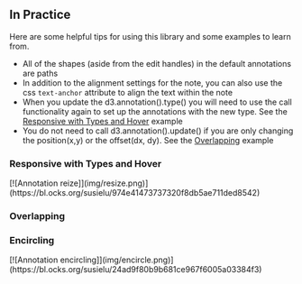 ## In Practice

Here are some helpful tips for using this library and some examples to learn from. 

- All of the shapes (aside from the edit handles) in the default annotations are paths 
- In addition to the alignment settings for the note, you can also use the css `text-anchor` attribute to align the text within the note
- When you update the d3.annotation().type() you will need to use the call functionality again to set up the annotations with the new type. See the [Responsive with Types and Hover](#responsive) example
- You do not need to call d3.annotation().update() if you are only changing the position(x,y) or the offset(dx, dy). See the [Overlapping](#overlapping) example


<h3 id="responsive">Responsive with Types and Hover</h3>
[![Annotation reize]](img/resize.png)](https://bl.ocks.org/susielu/974e41473737320f8db5ae711ded8542)

<h3 id="overlapping">Overlapping</h3>

<h3 id="encircle">Encircling</h3>
[![Annotation encircling]](img/encircle.png)](https://bl.ocks.org/susielu/24ad9f80b9b681ce967f6005a03384f3)
